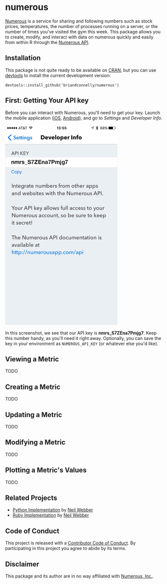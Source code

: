 # numerous

[Numerous](http://numerousapp.com) is a service for sharing and following numbers such as stock prices, temperatures, the number of processes running on a server, or the number of times you've visited the gym this week.
This package allows you to create, modify, and interact with data on numerous quickly and easily from within R through the [Numerous API](https://developer.numerousapp.com).


## Installation

This package is not quite ready to be available on [CRAN](http://cran.r-project.org), but you can use [devtools](http://cran.r-project.org/web/packages/devtools/index.html) to install the current development version:

    devtools::install_github('briandconnelly/numerous')


## First: Getting Your API key

Before you can interact with Numerous, you'll need to get your key.
Launch the mobile application ([iOS](https://itunes.apple.com/us/app/numerous-lifes-most-important/id797642904?mt=8), [Android](https://play.google.com/store/apps/details?id=com.numerousapp)), and go to *Settings* and *Developer Info*.

![Finding your API key](screenshot_apikey.png)

In this screenshot, we see that our API key is **nmrs_S7ZEna7Pmjg7**.
Keep this number handy, as you'll need it right away.
Optionally, you can save the key in your environment as `NUMEROUS_API_KEY` (or whatever else you'd like).


## Viewing a Metric

TODO


## Creating a Metric

TODO


## Updating a Metric

TODO


## Modifying a Metric

TODO


## Plotting a Metric's Values

TODO


## Related Projects

- [Python Implementation](https://github.com/outofmbufs/Nappy) by [Neil Webber](http://www.neilwebber.com/)
- [Ruby Implementation](https://github.com/outofmbufs/numeruby) by [Neil Webber](http://www.neilwebber.com/)


## Code of Conduct

This project is released with a [Contributor Code of Conduct](CONDUCT.md). By participating in this project you agree to abide by its terms.


## Disclaimer

This package and its author are in no way affiliated with [Numerous, Inc.](http://numerousapp.com).

